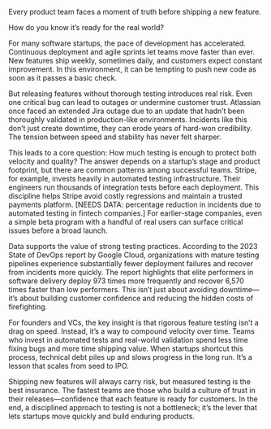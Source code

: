 Every product team faces a moment of truth before shipping a new feature.

How do you know it’s ready for the real world?

For many software startups, the pace of development has accelerated. Continuous deployment and agile sprints let teams move faster than ever. New features ship weekly, sometimes daily, and customers expect constant improvement. In this environment, it can be tempting to push new code as soon as it passes a basic check.

But releasing features without thorough testing introduces real risk. Even one critical bug can lead to outages or undermine customer trust. Atlassian once faced an extended Jira outage due to an update that hadn’t been thoroughly validated in production-like environments. Incidents like this don’t just create downtime, they can erode years of hard-won credibility. The tension between speed and stability has never felt sharper.

This leads to a core question: How much testing is enough to protect both velocity and quality? The answer depends on a startup’s stage and product footprint, but there are common patterns among successful teams. Stripe, for example, invests heavily in automated testing infrastructure. Their engineers run thousands of integration tests before each deployment. This discipline helps Stripe avoid costly regressions and maintain a trusted payments platform. [NEEDS DATA: percentage reduction in incidents due to automated testing in fintech companies.] For earlier-stage companies, even a simple beta program with a handful of real users can surface critical issues before a broad launch.

Data supports the value of strong testing practices. According to the 2023 State of DevOps report by Google Cloud, organizations with mature testing pipelines experience substantially fewer deployment failures and recover from incidents more quickly. The report highlights that elite performers in software delivery deploy 973 times more frequently and recover 6,570 times faster than low performers. This isn’t just about avoiding downtime—it’s about building customer confidence and reducing the hidden costs of firefighting.

For founders and VCs, the key insight is that rigorous feature testing isn’t a drag on speed. Instead, it’s a way to compound velocity over time. Teams who invest in automated tests and real-world validation spend less time fixing bugs and more time shipping value. When startups shortcut this process, technical debt piles up and slows progress in the long run. It’s a lesson that scales from seed to IPO.

Shipping new features will always carry risk, but measured testing is the best insurance. The fastest teams are those who build a culture of trust in their releases—confidence that each feature is ready for customers. In the end, a disciplined approach to testing is not a bottleneck; it’s the lever that lets startups move quickly and build enduring products.
